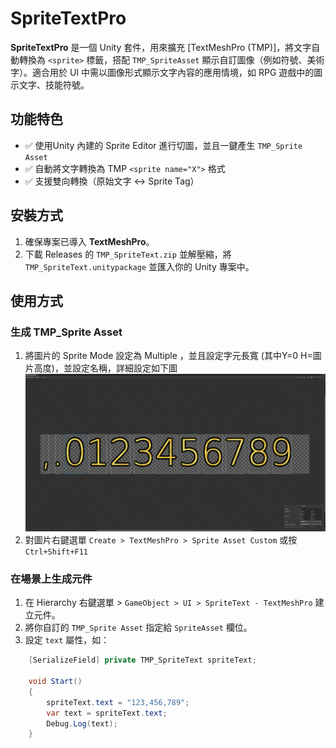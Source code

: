 # SpriteTextPro

**SpriteTextPro** 是一個 Unity 套件，用來擴充 [TextMeshPro (TMP)]，將文字自動轉換為 `<sprite>` 標籤，搭配 `TMP_SpriteAsset` 顯示自訂圖像（例如符號、美術字）。適合用於 UI 中需以圖像形式顯示文字內容的應用情境，如 RPG 遊戲中的圖示文字、技能符號。

## 功能特色

- ✅ 使用Unity 內建的 Sprite Editor 進行切圖，並且一鍵產生 `TMP_Sprite Asset`
- ✅ 自動將文字轉換為 TMP `<sprite name="X">` 格式
- ✅ 支援雙向轉換（原始文字 <-> Sprite Tag）

## 安裝方式

1. 確保專案已導入 **TextMeshPro**。
2. 下載 Releases 的 `TMP_SpriteText.zip` 並解壓縮，將 `TMP_SpriteText.unitypackage` 並匯入你的 Unity 專案中。

## 使用方式

### 生成 TMP_Sprite Asset

1. 將圖片的 Sprite Mode 設定為 Multiple ，並且設定字元長寬 (其中Y=0 H=圖片高度)，並設定名稱，詳細設定如下圖
![image](./example/0.png)
2. 對圖片右鍵選單 `Create > TextMeshPro > Sprite Asset Custom` 或按 `Ctrl+Shift+F11`

### 在場景上生成元件

1. 在 Hierarchy 右鍵選單 > `GameObject > UI > SpriteText - TextMeshPro` 建立元件。
2. 將你自訂的 `TMP_Sprite Asset` 指定給 `SpriteAsset` 欄位。
3. 設定 `text` 屬性，如：

```csharp
    [SerializeField] private TMP_SpriteText spriteText;
    
    void Start()
    {
        spriteText.text = "123,456,789";
        var text = spriteText.text;
        Debug.Log(text);
    }

